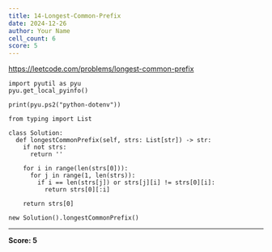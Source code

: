 ```yaml
---
title: 14-Longest-Common-Prefix
date: 2024-12-26
author: Your Name
cell_count: 6
score: 5
---
```


https://leetcode.com/problems/longest-common-prefix


```
import pyutil as pyu
pyu.get_local_pyinfo()
```


```
print(pyu.ps2("python-dotenv"))
```


```
from typing import List
```


```
class Solution:
  def longestCommonPrefix(self, strs: List[str]) -> str:
    if not strs:
      return ''

    for i in range(len(strs[0])):
      for j in range(1, len(strs)):
        if i == len(strs[j]) or strs[j][i] != strs[0][i]:
          return strs[0][:i]

    return strs[0]
```


```
new Solution().longestCommonPrefix()
```


---
**Score: 5**